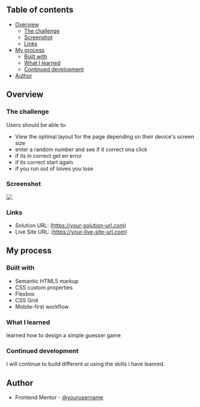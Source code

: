 

## Table of contents

- [Overview](#overview)
  - [The challenge](#the-challenge)
  - [Screenshot](#screenshot)
  - [Links](#links)
- [My process](#my-process)
  - [Built with](#built-with)
  - [What I learned](#what-i-learned)
  - [Continued development](#continued-development)
- [Author](#author)




## Overview

### The challenge

Users should be able to:

- View the optimal layout for the page depending on their device's screen size
- enter a random number and see if it correct ona  click
- if its in correct get en error 
- if its correct start again
- if you run out of loives you lose

### Screenshot

![](./screenshot.jpg)



### Links

- Solution URL: (https://your-solution-url.com)
- Live Site URL: (https://your-live-site-url.com)

## My process

### Built with

- Semantic HTML5 markup
- CSS custom properties
- Flexbox
- CSS Grid
- Mobile-first workflow


### What I learned
learned how to design a simple guesser game 



### Continued development

I will continue to build different ui using the skills i have leanred.



## Author

- Frontend Mentor - [@yourusername](https://www.frontendmentor.io/profile/yourusername)



